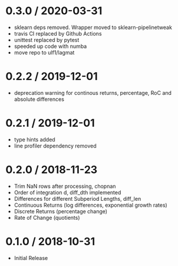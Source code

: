 # 0.3.0 / 2020-03-31

  * sklearn deps removed. Wrapper moved to sklearn-pipelinetweak
  * travis CI replaced by Github Actions
  * unittest replaced by pytest
  * speeded up code with numba
  * move repo to ulf1/lagmat

# 0.2.2 / 2019-12-01

  * deprecation warning for continous returns, percentage, RoC and absolute differences

# 0.2.1 / 2019-12-01

  * type hints added
  * line profiler dependency removed

# 0.2.0 / 2018-11-23

  * Trim NaN rows after processing, chopnan
  * Order of integration d, diff_dth implemented
  * Differences for different Subperiod Lengths, diff_len
  * Continuous Returns (log differences, exponential growth rates)
  * Discrete Returns (percentage change)
  * Rate of Change (quotients)

# 0.1.0 / 2018-10-31

  * Initial Release
